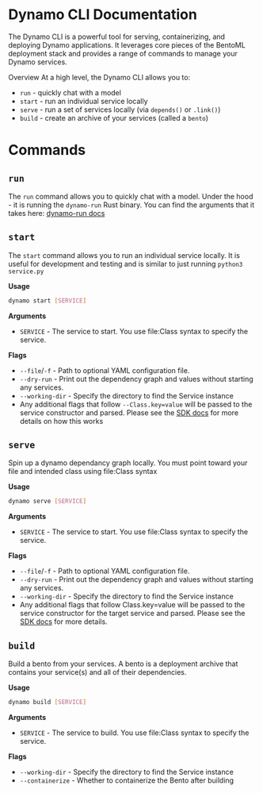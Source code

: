 # Dynamo CLI Documentation
The Dynamo CLI is a powerful tool for serving, containerizing, and deploying Dynamo applications. It leverages core pieces of the BentoML deployment stack and provides a range of commands to manage your Dynamo services.

Overview
At a high level, the Dynamo CLI allows you to:
- `run` - quickly chat with a model
- `start` - run an individual service locally
- `serve` - run a set of services locally (via `depends()` or `.link()`)
- `build` - create an archive of your services (called a `bento`)

# Commands

## `run`

The `run` command allows you to quickly chat with a model. Under the hood - it is running the `dynamo-run` Rust binary. You can find the arguments that it takes here: [dynamo-run docs](../../../../../launch/README.md)

## `start`

The `start` command allows you to run an individual service locally. It is useful for development and testing and is similar to just running `python3 service.py`

**Usage**
```bash
dynamo start [SERVICE]
```

**Arguments**
- `SERVICE` - The service to start. You use file:Class syntax to specify the service.

**Flags**
- `--file`/`-f` - Path to optional YAML configuration file.
- `--dry-run` - Print out the dependency graph and values without starting any services.
- `--working-dir` - Specify the directory to find the Service instance
- Any additional flags that follow `--Class.key=value` will be passed to the service constructor and parsed. Please see the [SDK docs](../sdk/README.md) for more details on how this works

## `serve`

Spin up a dynamo dependancy graph locally. You must point toward your file and intended class using file:Class syntax

**Usage**
```bash
dynamo serve [SERVICE]
```

**Arguments**
- `SERVICE` - The service to start. You use file:Class syntax to specify the service.

**Flags**
- `--file`/`-f` - Path to optional YAML configuration file.
- `--dry-run` - Print out the dependency graph and values without starting any services.
- `--working-dir` - Specify the directory to find the Service instance
- Any additional flags that follow Class.key=value will be passed to the service constructor for the target service and parsed. Please see the [SDK docs](../sdk/README.md) for more details.

## `build`

Build a bento from your services. A bento is a deployment archive that contains your service(s) and all of their dependencies.

**Usage**
```bash
dynamo build [SERVICE]
```

**Arguments**
- `SERVICE` - The service to build. You use file:Class syntax to specify the service.

**Flags**
- `--working-dir` - Specify the directory to find the Service instance
- `--containerize` - Whether to containerize the Bento after building
